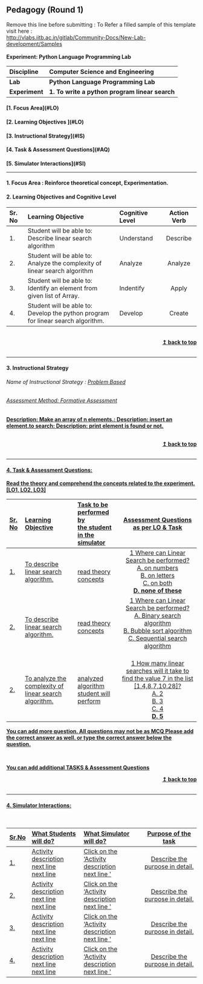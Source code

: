 ## Pedagogy (Round 1)
<p align="center">

Remove this line before submitting : To Refer a filled sample of this template visit here : <br> http://vlabs.iitb.ac.in/gitlab/Community-Docs/New-Lab-development/Samples
<br>
<br>
<b> Experiment: Python Language Programming Lab  <a name="top"></a> <br>
</p>

<b>Discipline | <b>Computer Science and Engineering
:--|:--|
<b> Lab | <b> Python Language Programming Lab
<b> Experiment|     <b> 1. To write a python program linear search


<h4> [1. Focus Area](#LO)
<h4> [2. Learning Objectives ](#LO)
<h4> [3. Instructional Strategy](#IS)
<h4> [4. Task & Assessment Questions](#AQ)
<h4> [5. Simulator Interactions](#SI)
<hr>

<a name="LO"></a>
#### 1. Focus Area : Reinforce theoretical concept, Experimentation.

#### 2. Learning Objectives and Cognitive Level


Sr. No |	Learning Objective	| Cognitive Level | Action Verb
:--|:--|:--|:-:
1.| Student will be able to: <br>Describe linear search algorithm <br>  | Understand | Describe
2.| Student will be able to: <br>Analyze the complexity of linear search algorithm <br>  | Analyze | Analyze
3.| Student will be able to: <br>Identify an element from given list of Array. <br>  | Indentify | Apply
4.| Student will be able to: <br>Develop the python program for linear search algorithm. <br>  | Develop | Create



<br/>
<div align="right">
    <b><a href="#top">↥ back to top</a></b>
</div>
<br/>
<hr>

<a name="IS"></a>
#### 3. Instructional Strategy
###### Name of Instructional Strategy  :    <u> Problem Based
###### Assessment Method: Formative Assessment

<u> <b>Description: </b> Make an array of n elements.: </u>
<u> <b>Description: </b> insert an element.to search: </u>
<u> <b>Description: </b> print element is found or not.  </u>
<br>
 

<br/>
<div align="right">
    <b><a href="#top">↥ back to top</a></b>
</div>
<br/>
<hr>

<a name="AQ"></a>
#### 4. Task & Assessment Questions:

Read the theory and comprehend the concepts related to the experiment. [LO1, LO2, LO3]
<br>

Sr. No |	Learning Objective	| Task to be performed by <br> the student  in the simulator | Assessment Questions as per LO & Task
:--|:--|:--|:-:
1.| To describe linear search algorithm. | <br> read theory concepts | 1 Where can Linear Search be performed? <br> A. on numbers <br> B. on letters <br> C. on both <br> <b> D. none of these </b> <br> 
2.| To describe linear search algorithm. | read theory concepts <br>  | 1 Where can Linear Search be performed? <br> A. Binary search algorithm <br> B. Bubble sort algorithm <br> C. Sequential search algorithm <br>  <br>
2.| To analyze the complexity of linear search algorithm. | analyzed algorithm <br> student will perform| 1 How many linear searches will it take to find the value 7 in the list [1,4,8,7,10,28]? <br> A. 2 <br> B. 3 <br> C. 4 <br> <b> D. 5 </b> <br> 



You can add more question. All questions may not be as MCQ
Please add the correct answer as well.
or type the correct answer below the question.

 <br>

 <u> You can add additional TASKS & Assessment Questions <u>
<br/>
<div align="right">
    <b><a href="#top">↥ back to top</a></b>
</div>
<br/>
<hr>

<a name="SI"></a>

#### 4. Simulator Interactions:
<br>

Sr.No | What Students will do? |	What Simulator will do?	| Purpose of the task
:--|:--|:--|:--:
1.| Activity description <br> next line <br> next line | Click on the ‘Activity description <br> next line  '  | Describe the purpose in detail.
2.| Activity description <br> next line <br> next line | Click on the ‘Activity description <br> next line  '  | Describe the purpose in detail.
3.| Activity description <br> next line <br> next line | Click on the ‘Activity description <br> next line  '  | Describe the purpose in detail.
4.| Activity description <br> next line <br> next line | Click on the ‘Activity description <br> next line  '  | Describe the purpose in detail.
